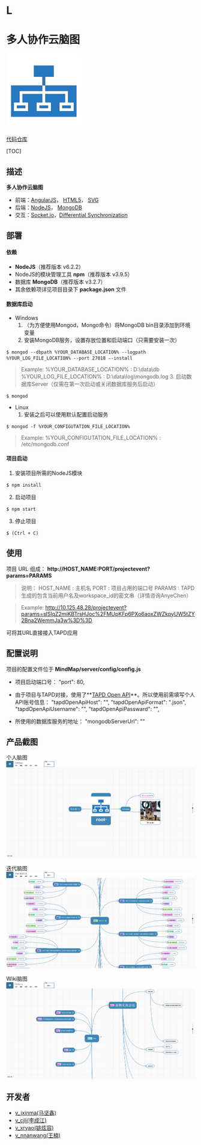 # L


# 多人协作云脑图

![Logo.png](.\res\Logo.png)

[代码仓库](http://git.code.oa.com/v_jxinma/MindMap.git)

[TOC]

## 描述
**多人协作云脑图**

* 前端：[AngularJS](https://angularjs.org/)， [HTML5](https://en.wikipedia.org/wiki/HTML5)， [SVG](https://en.wikipedia.org/wiki/Scalable_Vector_Graphics)
* 后端：[NodeJS](https://nodejs.org/en/)， [MongoDB](https://www.mongodb.com/download-center?jmp=nav)
* 交互：[Socket.io](http://socket.io/)，[Differential Synchronization](https://neil.fraser.name/writing/sync/)


## 部署
#### 依赖
* **NodeJS**（推荐版本 v6.2.2）
* NodeJS的模块管理工具 **npm**（推荐版本 v3.9.5）
* 数据库 **MongoDB**（推荐版本 v3.2.7）
* 其余依赖项详见项目目录下 **package.json** 文件


#### 数据库启动
* Windows
	1. （为方便使用Mongod，Mongo命令）将MongoDB bin目录添加到环境变量
	2. 安装MongoDB服务，设置存放位置和启动端口（只需要安装一次）
```console
$ mongod --dbpath %YOUR_DATABASE_LOCATION% --logpath %YOUR_LOG_FILE_LOCATION% --port 27018 --install
```
> Example:
> %YOUR_DATABASE_LOCATION% : D:\data\db
> %YOUR_LOG_FILE_LOCATION% : D:\data\log\mongodb.log
	3. 启动数据库Server（仅需在第一次启动或关闭数据库服务后启动）
```console
$ mongod
```

* Linux
	1. 安装之后可以使用默认配置启动服务
```console
$ mongod -f %YOUR_CONFIGUTATION_FILE_LOCATION%
```
> Example:
> %YOUR_CONFIGUTATION_FILE_LOCATION% : /etc/mongodb.conf


#### 项目启动
1. 安装项目所需的NodeJS模块
```console
$ npm install
```

2. 启动项目
```console
$ npm start
```

3. 停止项目
```console
$ (Ctrl + C)
```


## 使用
项目 URL 组成：
**http://HOST_NAME:PORT/projectevent?params=PARAMS**
> 说明：
> HOST_NAME : 主机名
> PORT : 项目占用的端口号
> PARAMS : TAPD生成的包含当前用户名及workspace_id的密文串（详情咨询AnyeChen）

> Example:
> http://10.125.48.28/projectevent?params=slSlqZ2miKBTrsHJoc%2FMUpKFp6PXo6aoxZWZkpyUW5tZY2Bna2WemmJa3w%3D%3D

可将其URL直接接入TAPD应用


## 配置说明
项目的配置文件位于 **MindMap/server/config/config.js**
* 项目启动端口号：
        "port": 80,

* 由于项目与TAPD对接，使用了**[TAPD Open API](http://open.tapd.oa.com/account)**。所以使用前需填写个人API账号信息：
		"tapdOpenApiHost": "",
    	"tapdOpenApiFormat": ".json",
    	"tapdOpenApiUsername": "",
    	"tapdOpenApiPassward": "",

* 所使用的数据库服务的地址：
		"mongodbServerUrl": ""


## 产品截图
个人脑图
![Screenshots_0.png](.\res\Screenshots_0.png)

迭代脑图
![Screenshots_1.png](.\res\Screenshots_1.png)

Wiki脑图
![Screenshots_2.png](.\res\Screenshots_2.png)


## 开发者
* [v_jxinma(马坚鑫)]()
* [v_cjli(李成江)]()
* [v_xryao(姚炫容)]()
* [v_nnanwang(王楠)]()
